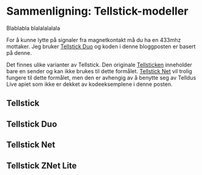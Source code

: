 <!--
author: Øyvind Malin
date: 2015-12-01


-->

Sammenligning: Tellstick-modeller
============================
<!-- StartExcerpt -->

Blablabla blalalalalala

For å kunne lytte på signaler fra magnetkontakt må du ha en 433mhz mottaker. Jeg bruker [Tellstick Duo](http://www.kjell.com/no/produkter/elektro/el-produkter/sterkstrom/usb-kontroll/telldus-tellstick-duo-p50198) og koden i denne bloggposten er basert på denne.

Det finnes ulike varianter av Tellstick. Den originale [Tellsticken](http://telldus.se/products/tellstick) inneholder bare en sender og kan ikke brukes til dette formålet. [Tellstick Net](http://telldus.se/products/tellstick_net) vil trolig fungere til dette formålet, men den er avhengig av å benytte seg av Telldus Live apiet som ikke er dekket av kodeeksemplene i denne posten.


<!-- EndExcerpt -->

## Tellstick

## Tellstick Duo

## Tellstick Net

## Tellstick ZNet Lite
